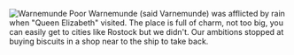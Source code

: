 ![Warnemunde](warnemunde.JPG)
Poor Warnemunde (said Varnemunde) was afflicted by rain when
"Queen Elizabeth" visited. The place is full of charm, not too
big, you can easily get to cities like Rostock but we didn't.
Our ambitions stopped at buying biscuits in a shop near to the
ship to take back.

